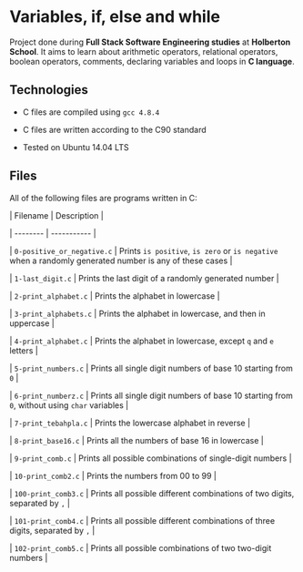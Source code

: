 # Variables, if, else and while

Project done during **Full Stack Software Engineering studies** at **Holberton School**. It aims to learn about arithmetic operators, relational operators, boolean operators, comments, declaring variables and loops in **C language**.

## Technologies

* C files are compiled using `gcc 4.8.4`

* C files are written according to the C90 standard

* Tested on Ubuntu 14.04 LTS

## Files

All of the following files are programs written in C:

| Filename | Description |

| -------- | ----------- |

| `0-positive_or_negative.c` | Prints `is positive`, `is zero` or `is negative` when a randomly generated number is any of these cases |

| `1-last_digit.c` | Prints the last digit of a randomly generated number |

| `2-print_alphabet.c` | Prints the alphabet in lowercase |

| `3-print_alphabets.c` | Prints the alphabet in lowercase, and then in uppercase |

| `4-print_alphabet.c` | Prints the alphabet in lowercase, except `q` and `e` letters |

| `5-print_numbers.c` | Prints all single digit numbers of base 10 starting from `0` |

| `6-print_numberz.c` | Prints all single digit numbers of base 10 starting from `0`, without using `char` variables |

| `7-print_tebahpla.c` | Prints the lowercase alphabet in reverse |

| `8-print_base16.c` | Prints all the numbers of base 16 in lowercase |

| `9-print_comb.c` | Prints all possible combinations of single-digit numbers |

| `10-print_comb2.c` | Prints the numbers from 00 to 99 |

| `100-print_comb3.c` | Prints all possible different combinations of two digits, separated by `,` |

| `101-print_comb4.c` | Prints all possible different combinations of three digits, separated by `,` |

| `102-print_comb5.c` | Prints all possible combinations of two two-digit numbers |
